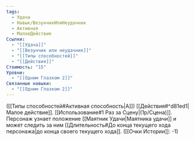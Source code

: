 ```yaml
---
tags:
  - Удача
  - Навык/ВезунчикИлиНеудачник
  - Активная
  - МалоеДействие
Ссылки:
  - "[[Удача]]"
  - "[[Везунчик или неудачник]]"
  - "[[Типы способностей]]"
  - "[[Действия]]"
Стоимость: "15"
Уровни:
  - "[[Одним Глазком 2]]"
Связанные навыки:
  - "[[Одним Глазком 2]]"
---
```

([[Типы способностей#Активная способность|А]]) [[Действия#^d81ed1|Малое действие]]. [[Использование#1 Раз за Сцену|(1р/Сцена)]]. Персонаж узнает положение [[Маятник Удачи|Маятника удачи]] и может следить за ним [[Длительность#До конца текущего хода персонажа|до конца своего текущего хода]]. ([[Очки Истории]]: -1)